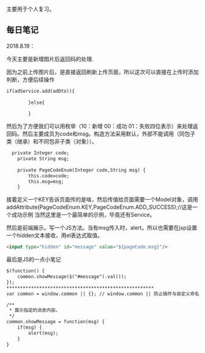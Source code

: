 

主要用于个人复习。


## 每日笔记

2018.8.19：

今天主要是新增图片后返回码的处理.

因为之前上传图片后，是直接返回刷新上传页面，所以这次可以直接在上传时添加判断，方便后续操作

``` HTML
if(adService.add(adDto)){
		
		}else{
			
		}
```

然后为了方便我们可以用枚举（10：新增 00：成功 01：失败四位表示）来处理返回码。然后主要成员为code和msg。构造方法采用默认，外部不能调用（同包子类（继承）和不同包非子类（对象））。
``` HTML
  private Integer code;
	private String msg;
	
	private PageCodeEnum(Integer code,String msg) {
		this.code=code;
		this.msg=msg;
	}
```

接着定义一个KEY告诉页面传的是啥，然后传值给页面需要一个Model对象，调用addAttribute(PageCodeEnum.KEY,PageCodeEnum.ADD_SUCCESS);//这是一个成功示例  当然这里是一个最简单的示例，毕竟还有Service。

然后是前端展示。写一个JS方法。当有msg传入时，alert。所以也需要在jsp设置一个hidden文本接收，用el表达式取值。
``` HTML
<input type="hidden" id="message" value="${pageCode.msg}"/>
```

最后是JS的一点小笔记
``` HTML
$(function() {
	common.showMessage($("#message").val());
});
******************************************************
var common = window.common || {}; // window.common || 防止插件与自定义命名空间重名而bug

/**
 * 展示指定的消息内容。
 */
common.showMessage = function(msg) {
	if(msg) {
		alert(msg);
	}
}
```

